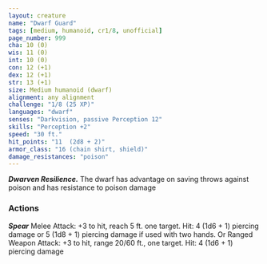 ```yaml
---
layout: creature
name: "Dwarf Guard"
tags: [medium, humanoid, cr1/8, unofficial]
page_number: 999
cha: 10 (0)
wis: 11 (0)
int: 10 (0)
con: 12 (+1)
dex: 12 (+1)
str: 13 (+1)
size: Medium humanoid (dwarf)
alignment: any alignment
challenge: "1/8 (25 XP)"
languages: "dwarf"
senses: "Darkvision, passive Perception 12"
skills: "Perception +2"
speed: "30 ft."
hit_points: "11  (2d8 + 2)"
armor_class: "16 (chain shirt, shield)"
damage_resistances: "poison"
---
```


***Dwarven Resilience.*** The dwarf has advantage on saving throws against poison and has resistance to poison damage

### Actions

***Spear*** Melee Attack: +3 to hit, reach 5 ft. one target. Hit: 4 (1d6 + 1) piercing damage or 5 (1d8 + 1) piercing damage if used with two hands. Or Ranged Weapon Attack: +3 to hit, range 20/60 ft., one target. Hit: 4 (1d6 + 1) piercing damage